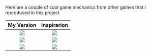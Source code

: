 Here are a couple of cool game mechanics from other games that I reproduced in this project



My Version           |  Inspirarion 
:-------------------------:|:-------------------------:
![](https://github.com/Le0-Pa1va/GifsCTF/blob/main/Rewind.gif)  |  ![](https://github.com/Le0-Pa1va/GifsCTF/blob/main/References/Lis.gif)
![](https://github.com/Le0-Pa1va/GifsCTF/blob/main/RevealingGate.gif)  |  ![](https://github.com/Le0-Pa1va/GifsCTF/blob/main/References/Hellblade.gif)
![](https://github.com/Le0-Pa1va/GifsCTF/blob/main/WallMerge.gif)  |  ![](https://github.com/Le0-Pa1va/GifsCTF/blob/main/References/Zelda.gif)
